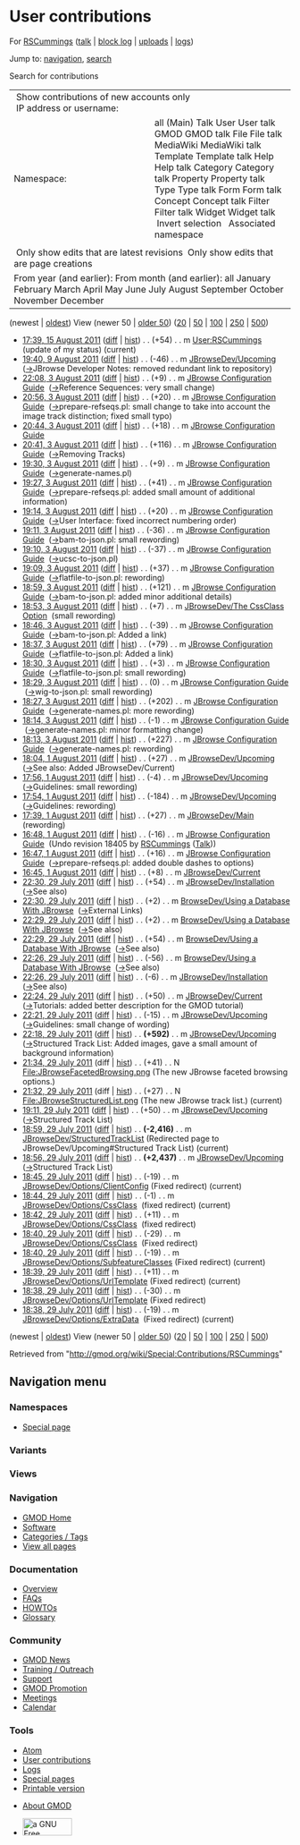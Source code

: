 <div id="mw-page-base" class="noprint">

</div>

<div id="mw-head-base" class="noprint">

</div>

<div id="content" class="mw-body" role="main">

<span id="top"></span>

<div id="mw-js-message" style="display:none;">

</div>



# <span dir="auto">User contributions</span>

<div id="bodyContent">

<div id="contentSub">

For [RSCummings](/wiki/User:RSCummings "User:RSCummings")
([talk](/wiki/User_talk:RSCummings "User talk:RSCummings") \| [block
log](/mediawiki/index.php?title=Special:Log/block&page=User%3ARSCummings "Special:Log/block")
\|
[uploads](/wiki/Special:ListFiles/RSCummings "Special:ListFiles/RSCummings")
\| [logs](/wiki/Special:Log/RSCummings "Special:Log/RSCummings"))

</div>

<div id="jump-to-nav" class="mw-jump">

Jump to: [navigation](#mw-navigation), [search](#p-search)

</div>

<div id="mw-content-text">

Search for contributions

<table class="mw-contributions-table">
<colgroup>
<col style="width: 50%" />
<col style="width: 50%" />
</colgroup>
<tbody>
<tr class="odd">
<td colspan="2"> Show contributions of new accounts only<br />
 IP address or username:</td>
</tr>
<tr class="even">
<td class="mw-label">Namespace:</td>
<td>all (Main) Talk User User talk GMOD GMOD talk File File talk
MediaWiki MediaWiki talk Template Template talk Help Help talk Category
Category talk Property Property talk Type Type talk Form Form talk
Concept Concept talk Filter Filter talk Widget Widget talk  
 Invert selection 
 Associated namespace </td>
</tr>
<tr class="odd">
<td colspan="2"></td>
</tr>
<tr class="even">
<td colspan="2"> Only show edits that are latest revisions
 Only show edits that are page creations</td>
</tr>
<tr class="odd">
<td colspan="2">From year (and earlier): From month (and earlier): all
January February March April May June July August September October
November December</td>
</tr>
</tbody>
</table>

(newest \| <a
href="/mediawiki/index.php?title=Special:Contributions/RSCummings&amp;dir=prev&amp;target=RSCummings"
class="mw-lastlink" rel="last"
title="Special:Contributions/RSCummings">oldest</a>) View (newer 50 \|
<a
href="/mediawiki/index.php?title=Special:Contributions/RSCummings&amp;offset=20110729183801&amp;target=RSCummings"
class="mw-nextlink" rel="next"
title="Special:Contributions/RSCummings">older 50</a>) (<a
href="/mediawiki/index.php?title=Special:Contributions/RSCummings&amp;offset=&amp;limit=20&amp;target=RSCummings"
class="mw-numlink" title="Special:Contributions/RSCummings">20</a> \| <a
href="/mediawiki/index.php?title=Special:Contributions/RSCummings&amp;offset=&amp;limit=50&amp;target=RSCummings"
class="mw-numlink" title="Special:Contributions/RSCummings">50</a> \| <a
href="/mediawiki/index.php?title=Special:Contributions/RSCummings&amp;offset=&amp;limit=100&amp;target=RSCummings"
class="mw-numlink" title="Special:Contributions/RSCummings">100</a> \|
<a
href="/mediawiki/index.php?title=Special:Contributions/RSCummings&amp;offset=&amp;limit=250&amp;target=RSCummings"
class="mw-numlink" title="Special:Contributions/RSCummings">250</a> \|
<a
href="/mediawiki/index.php?title=Special:Contributions/RSCummings&amp;offset=&amp;limit=500&amp;target=RSCummings"
class="mw-numlink" title="Special:Contributions/RSCummings">500</a>)

- <a href="/mediawiki/index.php?title=User:RSCummings&amp;oldid=18559"
  class="mw-changeslist-date" title="User:RSCummings">17:39, 15 August
  2011</a>
  ([diff](/mediawiki/index.php?title=User:RSCummings&diff=prev&oldid=18559 "User:RSCummings")
  \|
  [hist](/mediawiki/index.php?title=User:RSCummings&action=history "User:RSCummings"))
  <span class="mw-changeslist-separator">. .</span>
  <span class="mw-plusminus-pos" dir="ltr"
  title="180 bytes after change">(+54)</span>‎
  <span class="mw-changeslist-separator">. .</span> m
  <a href="/wiki/User:RSCummings" class="mw-contributions-title"
  title="User:RSCummings">User:RSCummings</a> ‎
  <span class="comment">(update of my status)</span>
  <span class="mw-uctop">(current)</span>
- <a href="/mediawiki/index.php?title=JBrowseDev/Upcoming&amp;oldid=18496"
  class="mw-changeslist-date" title="JBrowseDev/Upcoming">19:40, 9 August
  2011</a>
  ([diff](/mediawiki/index.php?title=JBrowseDev/Upcoming&diff=prev&oldid=18496 "JBrowseDev/Upcoming")
  \|
  [hist](/mediawiki/index.php?title=JBrowseDev/Upcoming&action=history "JBrowseDev/Upcoming"))
  <span class="mw-changeslist-separator">. .</span>
  <span class="mw-plusminus-neg" dir="ltr"
  title="8,028 bytes after change">(-46)</span>‎
  <span class="mw-changeslist-separator">. .</span> m
  <a href="/mediawiki/index.php?title=JBrowseDev/Upcoming&amp;redirect=no"
  class="mw-redirect mw-contributions-title"
  title="JBrowseDev/Upcoming">JBrowseDev/Upcoming</a> ‎
  <span class="comment">([→](/wiki/JBrowseDev/Upcoming#JBrowse_Developer_Notes "JBrowseDev/Upcoming")‎<span dir="auto"><span class="autocomment">JBrowse
  Developer Notes: </span> removed redundant link to
  repository</span>)</span>
- <a
  href="/mediawiki/index.php?title=JBrowse_Configuration_Guide&amp;oldid=18450"
  class="mw-changeslist-date" title="JBrowse Configuration Guide">22:08, 3
  August 2011</a>
  ([diff](/mediawiki/index.php?title=JBrowse_Configuration_Guide&diff=prev&oldid=18450 "JBrowse Configuration Guide")
  \|
  [hist](/mediawiki/index.php?title=JBrowse_Configuration_Guide&action=history "JBrowse Configuration Guide"))
  <span class="mw-changeslist-separator">. .</span>
  <span class="mw-plusminus-pos" dir="ltr"
  title="28,186 bytes after change">(+9)</span>‎
  <span class="mw-changeslist-separator">. .</span> m
  <a href="/wiki/JBrowse_Configuration_Guide"
  class="mw-contributions-title"
  title="JBrowse Configuration Guide">JBrowse Configuration Guide</a> ‎
  <span class="comment">([→](/wiki/JBrowse_Configuration_Guide#Reference_Sequences "JBrowse Configuration Guide")‎<span dir="auto"><span class="autocomment">Reference
  Sequences: </span> very small change</span>)</span>
- <a
  href="/mediawiki/index.php?title=JBrowse_Configuration_Guide&amp;oldid=18449"
  class="mw-changeslist-date" title="JBrowse Configuration Guide">20:56, 3
  August 2011</a>
  ([diff](/mediawiki/index.php?title=JBrowse_Configuration_Guide&diff=prev&oldid=18449 "JBrowse Configuration Guide")
  \|
  [hist](/mediawiki/index.php?title=JBrowse_Configuration_Guide&action=history "JBrowse Configuration Guide"))
  <span class="mw-changeslist-separator">. .</span>
  <span class="mw-plusminus-pos" dir="ltr"
  title="28,177 bytes after change">(+20)</span>‎
  <span class="mw-changeslist-separator">. .</span> m
  <a href="/wiki/JBrowse_Configuration_Guide"
  class="mw-contributions-title"
  title="JBrowse Configuration Guide">JBrowse Configuration Guide</a> ‎
  <span class="comment">([→](/wiki/JBrowse_Configuration_Guide#prepare-refseqs.pl "JBrowse Configuration Guide")‎<span dir="auto"><span class="autocomment">prepare-refseqs.pl:
  </span> small change to take into account the image track distinction;
  fixed small typo</span>)</span>
- <a
  href="/mediawiki/index.php?title=JBrowse_Configuration_Guide&amp;oldid=18448"
  class="mw-changeslist-date" title="JBrowse Configuration Guide">20:44, 3
  August 2011</a>
  ([diff](/mediawiki/index.php?title=JBrowse_Configuration_Guide&diff=prev&oldid=18448 "JBrowse Configuration Guide")
  \|
  [hist](/mediawiki/index.php?title=JBrowse_Configuration_Guide&action=history "JBrowse Configuration Guide"))
  <span class="mw-changeslist-separator">. .</span>
  <span class="mw-plusminus-pos" dir="ltr"
  title="28,157 bytes after change">(+18)</span>‎
  <span class="mw-changeslist-separator">. .</span> m
  <a href="/wiki/JBrowse_Configuration_Guide"
  class="mw-contributions-title"
  title="JBrowse Configuration Guide">JBrowse Configuration Guide</a> ‎
- <a
  href="/mediawiki/index.php?title=JBrowse_Configuration_Guide&amp;oldid=18447"
  class="mw-changeslist-date" title="JBrowse Configuration Guide">20:41, 3
  August 2011</a>
  ([diff](/mediawiki/index.php?title=JBrowse_Configuration_Guide&diff=prev&oldid=18447 "JBrowse Configuration Guide")
  \|
  [hist](/mediawiki/index.php?title=JBrowse_Configuration_Guide&action=history "JBrowse Configuration Guide"))
  <span class="mw-changeslist-separator">. .</span>
  <span class="mw-plusminus-pos" dir="ltr"
  title="28,139 bytes after change">(+116)</span>‎
  <span class="mw-changeslist-separator">. .</span> m
  <a href="/wiki/JBrowse_Configuration_Guide"
  class="mw-contributions-title"
  title="JBrowse Configuration Guide">JBrowse Configuration Guide</a> ‎
  <span class="comment">([→](/wiki/JBrowse_Configuration_Guide#Removing_Tracks "JBrowse Configuration Guide")‎<span dir="auto"><span class="autocomment">Removing
  Tracks</span></span>)</span>
- <a
  href="/mediawiki/index.php?title=JBrowse_Configuration_Guide&amp;oldid=18437"
  class="mw-changeslist-date" title="JBrowse Configuration Guide">19:30, 3
  August 2011</a>
  ([diff](/mediawiki/index.php?title=JBrowse_Configuration_Guide&diff=prev&oldid=18437 "JBrowse Configuration Guide")
  \|
  [hist](/mediawiki/index.php?title=JBrowse_Configuration_Guide&action=history "JBrowse Configuration Guide"))
  <span class="mw-changeslist-separator">. .</span>
  <span class="mw-plusminus-pos" dir="ltr"
  title="26,995 bytes after change">(+9)</span>‎
  <span class="mw-changeslist-separator">. .</span> m
  <a href="/wiki/JBrowse_Configuration_Guide"
  class="mw-contributions-title"
  title="JBrowse Configuration Guide">JBrowse Configuration Guide</a> ‎
  <span class="comment">([→](/wiki/JBrowse_Configuration_Guide#generate-names.pl "JBrowse Configuration Guide")‎<span dir="auto"><span class="autocomment">generate-names.pl</span></span>)</span>
- <a
  href="/mediawiki/index.php?title=JBrowse_Configuration_Guide&amp;oldid=18436"
  class="mw-changeslist-date" title="JBrowse Configuration Guide">19:27, 3
  August 2011</a>
  ([diff](/mediawiki/index.php?title=JBrowse_Configuration_Guide&diff=prev&oldid=18436 "JBrowse Configuration Guide")
  \|
  [hist](/mediawiki/index.php?title=JBrowse_Configuration_Guide&action=history "JBrowse Configuration Guide"))
  <span class="mw-changeslist-separator">. .</span>
  <span class="mw-plusminus-pos" dir="ltr"
  title="26,986 bytes after change">(+41)</span>‎
  <span class="mw-changeslist-separator">. .</span> m
  <a href="/wiki/JBrowse_Configuration_Guide"
  class="mw-contributions-title"
  title="JBrowse Configuration Guide">JBrowse Configuration Guide</a> ‎
  <span class="comment">([→](/wiki/JBrowse_Configuration_Guide#prepare-refseqs.pl "JBrowse Configuration Guide")‎<span dir="auto"><span class="autocomment">prepare-refseqs.pl:
  </span> added small amount of additional information</span>)</span>
- <a
  href="/mediawiki/index.php?title=JBrowse_Configuration_Guide&amp;oldid=18435"
  class="mw-changeslist-date" title="JBrowse Configuration Guide">19:14, 3
  August 2011</a>
  ([diff](/mediawiki/index.php?title=JBrowse_Configuration_Guide&diff=prev&oldid=18435 "JBrowse Configuration Guide")
  \|
  [hist](/mediawiki/index.php?title=JBrowse_Configuration_Guide&action=history "JBrowse Configuration Guide"))
  <span class="mw-changeslist-separator">. .</span>
  <span class="mw-plusminus-pos" dir="ltr"
  title="26,945 bytes after change">(+20)</span>‎
  <span class="mw-changeslist-separator">. .</span> m
  <a href="/wiki/JBrowse_Configuration_Guide"
  class="mw-contributions-title"
  title="JBrowse Configuration Guide">JBrowse Configuration Guide</a> ‎
  <span class="comment">([→](/wiki/JBrowse_Configuration_Guide#User_Interface "JBrowse Configuration Guide")‎<span dir="auto"><span class="autocomment">User
  Interface: </span> fixed incorrect numbering order</span>)</span>
- <a
  href="/mediawiki/index.php?title=JBrowse_Configuration_Guide&amp;oldid=18434"
  class="mw-changeslist-date" title="JBrowse Configuration Guide">19:11, 3
  August 2011</a>
  ([diff](/mediawiki/index.php?title=JBrowse_Configuration_Guide&diff=prev&oldid=18434 "JBrowse Configuration Guide")
  \|
  [hist](/mediawiki/index.php?title=JBrowse_Configuration_Guide&action=history "JBrowse Configuration Guide"))
  <span class="mw-changeslist-separator">. .</span>
  <span class="mw-plusminus-neg" dir="ltr"
  title="26,925 bytes after change">(-36)</span>‎
  <span class="mw-changeslist-separator">. .</span> m
  <a href="/wiki/JBrowse_Configuration_Guide"
  class="mw-contributions-title"
  title="JBrowse Configuration Guide">JBrowse Configuration Guide</a> ‎
  <span class="comment">([→](/wiki/JBrowse_Configuration_Guide#bam-to-json.pl "JBrowse Configuration Guide")‎<span dir="auto"><span class="autocomment">bam-to-json.pl:
  </span> small rewording</span>)</span>
- <a
  href="/mediawiki/index.php?title=JBrowse_Configuration_Guide&amp;oldid=18433"
  class="mw-changeslist-date" title="JBrowse Configuration Guide">19:10, 3
  August 2011</a>
  ([diff](/mediawiki/index.php?title=JBrowse_Configuration_Guide&diff=prev&oldid=18433 "JBrowse Configuration Guide")
  \|
  [hist](/mediawiki/index.php?title=JBrowse_Configuration_Guide&action=history "JBrowse Configuration Guide"))
  <span class="mw-changeslist-separator">. .</span>
  <span class="mw-plusminus-neg" dir="ltr"
  title="26,961 bytes after change">(-37)</span>‎
  <span class="mw-changeslist-separator">. .</span> m
  <a href="/wiki/JBrowse_Configuration_Guide"
  class="mw-contributions-title"
  title="JBrowse Configuration Guide">JBrowse Configuration Guide</a> ‎
  <span class="comment">([→](/wiki/JBrowse_Configuration_Guide#ucsc-to-json.pl "JBrowse Configuration Guide")‎<span dir="auto"><span class="autocomment">ucsc-to-json.pl</span></span>)</span>
- <a
  href="/mediawiki/index.php?title=JBrowse_Configuration_Guide&amp;oldid=18432"
  class="mw-changeslist-date" title="JBrowse Configuration Guide">19:09, 3
  August 2011</a>
  ([diff](/mediawiki/index.php?title=JBrowse_Configuration_Guide&diff=prev&oldid=18432 "JBrowse Configuration Guide")
  \|
  [hist](/mediawiki/index.php?title=JBrowse_Configuration_Guide&action=history "JBrowse Configuration Guide"))
  <span class="mw-changeslist-separator">. .</span>
  <span class="mw-plusminus-pos" dir="ltr"
  title="26,998 bytes after change">(+37)</span>‎
  <span class="mw-changeslist-separator">. .</span> m
  <a href="/wiki/JBrowse_Configuration_Guide"
  class="mw-contributions-title"
  title="JBrowse Configuration Guide">JBrowse Configuration Guide</a> ‎
  <span class="comment">([→](/wiki/JBrowse_Configuration_Guide#flatfile-to-json.pl "JBrowse Configuration Guide")‎<span dir="auto"><span class="autocomment">flatfile-to-json.pl:
  </span> rewording</span>)</span>
- <a
  href="/mediawiki/index.php?title=JBrowse_Configuration_Guide&amp;oldid=18431"
  class="mw-changeslist-date" title="JBrowse Configuration Guide">18:59, 3
  August 2011</a>
  ([diff](/mediawiki/index.php?title=JBrowse_Configuration_Guide&diff=prev&oldid=18431 "JBrowse Configuration Guide")
  \|
  [hist](/mediawiki/index.php?title=JBrowse_Configuration_Guide&action=history "JBrowse Configuration Guide"))
  <span class="mw-changeslist-separator">. .</span>
  <span class="mw-plusminus-pos" dir="ltr"
  title="26,961 bytes after change">(+121)</span>‎
  <span class="mw-changeslist-separator">. .</span> m
  <a href="/wiki/JBrowse_Configuration_Guide"
  class="mw-contributions-title"
  title="JBrowse Configuration Guide">JBrowse Configuration Guide</a> ‎
  <span class="comment">([→](/wiki/JBrowse_Configuration_Guide#bam-to-json.pl "JBrowse Configuration Guide")‎<span dir="auto"><span class="autocomment">bam-to-json.pl:
  </span> added minor additional details</span>)</span>
- <a
  href="/mediawiki/index.php?title=JBrowseDev/The_CssClass_Option&amp;oldid=18430"
  class="mw-changeslist-date"
  title="JBrowseDev/The CssClass Option">18:53, 3 August 2011</a>
  ([diff](/mediawiki/index.php?title=JBrowseDev/The_CssClass_Option&diff=prev&oldid=18430 "JBrowseDev/The CssClass Option")
  \|
  [hist](/mediawiki/index.php?title=JBrowseDev/The_CssClass_Option&action=history "JBrowseDev/The CssClass Option"))
  <span class="mw-changeslist-separator">. .</span>
  <span class="mw-plusminus-pos" dir="ltr"
  title="1,790 bytes after change">(+7)</span>‎
  <span class="mw-changeslist-separator">. .</span> m
  <a href="/wiki/JBrowseDev/The_CssClass_Option"
  class="mw-contributions-title"
  title="JBrowseDev/The CssClass Option">JBrowseDev/The CssClass
  Option</a> ‎ <span class="comment">(small rewording)</span>
- <a
  href="/mediawiki/index.php?title=JBrowse_Configuration_Guide&amp;oldid=18429"
  class="mw-changeslist-date" title="JBrowse Configuration Guide">18:46, 3
  August 2011</a>
  ([diff](/mediawiki/index.php?title=JBrowse_Configuration_Guide&diff=prev&oldid=18429 "JBrowse Configuration Guide")
  \|
  [hist](/mediawiki/index.php?title=JBrowse_Configuration_Guide&action=history "JBrowse Configuration Guide"))
  <span class="mw-changeslist-separator">. .</span>
  <span class="mw-plusminus-neg" dir="ltr"
  title="26,840 bytes after change">(-39)</span>‎
  <span class="mw-changeslist-separator">. .</span> m
  <a href="/wiki/JBrowse_Configuration_Guide"
  class="mw-contributions-title"
  title="JBrowse Configuration Guide">JBrowse Configuration Guide</a> ‎
  <span class="comment">([→](/wiki/JBrowse_Configuration_Guide#bam-to-json.pl "JBrowse Configuration Guide")‎<span dir="auto"><span class="autocomment">bam-to-json.pl:
  </span> Added a link</span>)</span>
- <a
  href="/mediawiki/index.php?title=JBrowse_Configuration_Guide&amp;oldid=18428"
  class="mw-changeslist-date" title="JBrowse Configuration Guide">18:37, 3
  August 2011</a>
  ([diff](/mediawiki/index.php?title=JBrowse_Configuration_Guide&diff=prev&oldid=18428 "JBrowse Configuration Guide")
  \|
  [hist](/mediawiki/index.php?title=JBrowse_Configuration_Guide&action=history "JBrowse Configuration Guide"))
  <span class="mw-changeslist-separator">. .</span>
  <span class="mw-plusminus-pos" dir="ltr"
  title="26,879 bytes after change">(+79)</span>‎
  <span class="mw-changeslist-separator">. .</span> m
  <a href="/wiki/JBrowse_Configuration_Guide"
  class="mw-contributions-title"
  title="JBrowse Configuration Guide">JBrowse Configuration Guide</a> ‎
  <span class="comment">([→](/wiki/JBrowse_Configuration_Guide#flatfile-to-json.pl "JBrowse Configuration Guide")‎<span dir="auto"><span class="autocomment">flatfile-to-json.pl:
  </span> Added a link</span>)</span>
- <a
  href="/mediawiki/index.php?title=JBrowse_Configuration_Guide&amp;oldid=18427"
  class="mw-changeslist-date" title="JBrowse Configuration Guide">18:30, 3
  August 2011</a>
  ([diff](/mediawiki/index.php?title=JBrowse_Configuration_Guide&diff=prev&oldid=18427 "JBrowse Configuration Guide")
  \|
  [hist](/mediawiki/index.php?title=JBrowse_Configuration_Guide&action=history "JBrowse Configuration Guide"))
  <span class="mw-changeslist-separator">. .</span>
  <span class="mw-plusminus-pos" dir="ltr"
  title="26,800 bytes after change">(+3)</span>‎
  <span class="mw-changeslist-separator">. .</span> m
  <a href="/wiki/JBrowse_Configuration_Guide"
  class="mw-contributions-title"
  title="JBrowse Configuration Guide">JBrowse Configuration Guide</a> ‎
  <span class="comment">([→](/wiki/JBrowse_Configuration_Guide#flatfile-to-json.pl "JBrowse Configuration Guide")‎<span dir="auto"><span class="autocomment">flatfile-to-json.pl:
  </span> small rewording</span>)</span>
- <a
  href="/mediawiki/index.php?title=JBrowse_Configuration_Guide&amp;oldid=18426"
  class="mw-changeslist-date" title="JBrowse Configuration Guide">18:29, 3
  August 2011</a>
  ([diff](/mediawiki/index.php?title=JBrowse_Configuration_Guide&diff=prev&oldid=18426 "JBrowse Configuration Guide")
  \|
  [hist](/mediawiki/index.php?title=JBrowse_Configuration_Guide&action=history "JBrowse Configuration Guide"))
  <span class="mw-changeslist-separator">. .</span>
  <span class="mw-plusminus-null" dir="ltr"
  title="26,797 bytes after change">(0)</span>‎
  <span class="mw-changeslist-separator">. .</span> m
  <a href="/wiki/JBrowse_Configuration_Guide"
  class="mw-contributions-title"
  title="JBrowse Configuration Guide">JBrowse Configuration Guide</a> ‎
  <span class="comment">([→](/wiki/JBrowse_Configuration_Guide#wig-to-json.pl "JBrowse Configuration Guide")‎<span dir="auto"><span class="autocomment">wig-to-json.pl:
  </span> small rewording</span>)</span>
- <a
  href="/mediawiki/index.php?title=JBrowse_Configuration_Guide&amp;oldid=18425"
  class="mw-changeslist-date" title="JBrowse Configuration Guide">18:27, 3
  August 2011</a>
  ([diff](/mediawiki/index.php?title=JBrowse_Configuration_Guide&diff=prev&oldid=18425 "JBrowse Configuration Guide")
  \|
  [hist](/mediawiki/index.php?title=JBrowse_Configuration_Guide&action=history "JBrowse Configuration Guide"))
  <span class="mw-changeslist-separator">. .</span>
  <span class="mw-plusminus-pos" dir="ltr"
  title="26,797 bytes after change">(+202)</span>‎
  <span class="mw-changeslist-separator">. .</span> m
  <a href="/wiki/JBrowse_Configuration_Guide"
  class="mw-contributions-title"
  title="JBrowse Configuration Guide">JBrowse Configuration Guide</a> ‎
  <span class="comment">([→](/wiki/JBrowse_Configuration_Guide#generate-names.pl "JBrowse Configuration Guide")‎<span dir="auto"><span class="autocomment">generate-names.pl:
  </span> more rewording</span>)</span>
- <a
  href="/mediawiki/index.php?title=JBrowse_Configuration_Guide&amp;oldid=18424"
  class="mw-changeslist-date" title="JBrowse Configuration Guide">18:14, 3
  August 2011</a>
  ([diff](/mediawiki/index.php?title=JBrowse_Configuration_Guide&diff=prev&oldid=18424 "JBrowse Configuration Guide")
  \|
  [hist](/mediawiki/index.php?title=JBrowse_Configuration_Guide&action=history "JBrowse Configuration Guide"))
  <span class="mw-changeslist-separator">. .</span>
  <span class="mw-plusminus-neg" dir="ltr"
  title="26,595 bytes after change">(-1)</span>‎
  <span class="mw-changeslist-separator">. .</span> m
  <a href="/wiki/JBrowse_Configuration_Guide"
  class="mw-contributions-title"
  title="JBrowse Configuration Guide">JBrowse Configuration Guide</a> ‎
  <span class="comment">([→](/wiki/JBrowse_Configuration_Guide#generate-names.pl "JBrowse Configuration Guide")‎<span dir="auto"><span class="autocomment">generate-names.pl:
  </span> minor formatting change</span>)</span>
- <a
  href="/mediawiki/index.php?title=JBrowse_Configuration_Guide&amp;oldid=18423"
  class="mw-changeslist-date" title="JBrowse Configuration Guide">18:13, 3
  August 2011</a>
  ([diff](/mediawiki/index.php?title=JBrowse_Configuration_Guide&diff=prev&oldid=18423 "JBrowse Configuration Guide")
  \|
  [hist](/mediawiki/index.php?title=JBrowse_Configuration_Guide&action=history "JBrowse Configuration Guide"))
  <span class="mw-changeslist-separator">. .</span>
  <span class="mw-plusminus-pos" dir="ltr"
  title="26,596 bytes after change">(+227)</span>‎
  <span class="mw-changeslist-separator">. .</span> m
  <a href="/wiki/JBrowse_Configuration_Guide"
  class="mw-contributions-title"
  title="JBrowse Configuration Guide">JBrowse Configuration Guide</a> ‎
  <span class="comment">([→](/wiki/JBrowse_Configuration_Guide#generate-names.pl "JBrowse Configuration Guide")‎<span dir="auto"><span class="autocomment">generate-names.pl:
  </span> rewording</span>)</span>
- <a href="/mediawiki/index.php?title=JBrowseDev/Upcoming&amp;oldid=18410"
  class="mw-changeslist-date" title="JBrowseDev/Upcoming">18:04, 1 August
  2011</a>
  ([diff](/mediawiki/index.php?title=JBrowseDev/Upcoming&diff=prev&oldid=18410 "JBrowseDev/Upcoming")
  \|
  [hist](/mediawiki/index.php?title=JBrowseDev/Upcoming&action=history "JBrowseDev/Upcoming"))
  <span class="mw-changeslist-separator">. .</span>
  <span class="mw-plusminus-pos" dir="ltr"
  title="4,156 bytes after change">(+27)</span>‎
  <span class="mw-changeslist-separator">. .</span> m
  <a href="/mediawiki/index.php?title=JBrowseDev/Upcoming&amp;redirect=no"
  class="mw-redirect mw-contributions-title"
  title="JBrowseDev/Upcoming">JBrowseDev/Upcoming</a> ‎
  <span class="comment">([→](/wiki/JBrowseDev/Upcoming#See_also "JBrowseDev/Upcoming")‎<span dir="auto"><span class="autocomment">See
  also: </span> Added JBrowseDev/Current</span>)</span>
- <a href="/mediawiki/index.php?title=JBrowseDev/Upcoming&amp;oldid=18409"
  class="mw-changeslist-date" title="JBrowseDev/Upcoming">17:56, 1 August
  2011</a>
  ([diff](/mediawiki/index.php?title=JBrowseDev/Upcoming&diff=prev&oldid=18409 "JBrowseDev/Upcoming")
  \|
  [hist](/mediawiki/index.php?title=JBrowseDev/Upcoming&action=history "JBrowseDev/Upcoming"))
  <span class="mw-changeslist-separator">. .</span>
  <span class="mw-plusminus-neg" dir="ltr"
  title="4,129 bytes after change">(-4)</span>‎
  <span class="mw-changeslist-separator">. .</span> m
  <a href="/mediawiki/index.php?title=JBrowseDev/Upcoming&amp;redirect=no"
  class="mw-redirect mw-contributions-title"
  title="JBrowseDev/Upcoming">JBrowseDev/Upcoming</a> ‎
  <span class="comment">([→](/wiki/JBrowseDev/Upcoming#Guidelines "JBrowseDev/Upcoming")‎<span dir="auto"><span class="autocomment">Guidelines:
  </span> small rewording</span>)</span>
- <a href="/mediawiki/index.php?title=JBrowseDev/Upcoming&amp;oldid=18408"
  class="mw-changeslist-date" title="JBrowseDev/Upcoming">17:54, 1 August
  2011</a>
  ([diff](/mediawiki/index.php?title=JBrowseDev/Upcoming&diff=prev&oldid=18408 "JBrowseDev/Upcoming")
  \|
  [hist](/mediawiki/index.php?title=JBrowseDev/Upcoming&action=history "JBrowseDev/Upcoming"))
  <span class="mw-changeslist-separator">. .</span>
  <span class="mw-plusminus-neg" dir="ltr"
  title="4,133 bytes after change">(-184)</span>‎
  <span class="mw-changeslist-separator">. .</span> m
  <a href="/mediawiki/index.php?title=JBrowseDev/Upcoming&amp;redirect=no"
  class="mw-redirect mw-contributions-title"
  title="JBrowseDev/Upcoming">JBrowseDev/Upcoming</a> ‎
  <span class="comment">([→](/wiki/JBrowseDev/Upcoming#Guidelines "JBrowseDev/Upcoming")‎<span dir="auto"><span class="autocomment">Guidelines:
  </span> rewording</span>)</span>
- <a href="/mediawiki/index.php?title=JBrowseDev/Main&amp;oldid=18407"
  class="mw-changeslist-date" title="JBrowseDev/Main">17:39, 1 August
  2011</a>
  ([diff](/mediawiki/index.php?title=JBrowseDev/Main&diff=prev&oldid=18407 "JBrowseDev/Main")
  \|
  [hist](/mediawiki/index.php?title=JBrowseDev/Main&action=history "JBrowseDev/Main"))
  <span class="mw-changeslist-separator">. .</span>
  <span class="mw-plusminus-pos" dir="ltr"
  title="743 bytes after change">(+27)</span>‎
  <span class="mw-changeslist-separator">. .</span> m
  <a href="/mediawiki/index.php?title=JBrowseDev/Main&amp;redirect=no"
  class="mw-redirect mw-contributions-title"
  title="JBrowseDev/Main">JBrowseDev/Main</a> ‎
  <span class="comment">(rewording)</span>
- <a
  href="/mediawiki/index.php?title=JBrowse_Configuration_Guide&amp;oldid=18406"
  class="mw-changeslist-date" title="JBrowse Configuration Guide">16:48, 1
  August 2011</a>
  ([diff](/mediawiki/index.php?title=JBrowse_Configuration_Guide&diff=prev&oldid=18406 "JBrowse Configuration Guide")
  \|
  [hist](/mediawiki/index.php?title=JBrowse_Configuration_Guide&action=history "JBrowse Configuration Guide"))
  <span class="mw-changeslist-separator">. .</span>
  <span class="mw-plusminus-neg" dir="ltr"
  title="26,369 bytes after change">(-16)</span>‎
  <span class="mw-changeslist-separator">. .</span> m
  <a href="/wiki/JBrowse_Configuration_Guide"
  class="mw-contributions-title"
  title="JBrowse Configuration Guide">JBrowse Configuration Guide</a> ‎
  <span class="comment">(Undo revision 18405 by
  [RSCummings](/wiki/Special:Contributions/RSCummings "Special:Contributions/RSCummings")
  ([Talk](/wiki/User_talk:RSCummings "User talk:RSCummings")))</span>
- <a
  href="/mediawiki/index.php?title=JBrowse_Configuration_Guide&amp;oldid=18405"
  class="mw-changeslist-date" title="JBrowse Configuration Guide">16:47, 1
  August 2011</a>
  ([diff](/mediawiki/index.php?title=JBrowse_Configuration_Guide&diff=prev&oldid=18405 "JBrowse Configuration Guide")
  \|
  [hist](/mediawiki/index.php?title=JBrowse_Configuration_Guide&action=history "JBrowse Configuration Guide"))
  <span class="mw-changeslist-separator">. .</span>
  <span class="mw-plusminus-pos" dir="ltr"
  title="26,385 bytes after change">(+16)</span>‎
  <span class="mw-changeslist-separator">. .</span> m
  <a href="/wiki/JBrowse_Configuration_Guide"
  class="mw-contributions-title"
  title="JBrowse Configuration Guide">JBrowse Configuration Guide</a> ‎
  <span class="comment">([→](/wiki/JBrowse_Configuration_Guide#prepare-refseqs.pl "JBrowse Configuration Guide")‎<span dir="auto"><span class="autocomment">prepare-refseqs.pl:
  </span> added double dashes to options</span>)</span>
- <a href="/mediawiki/index.php?title=JBrowseDev/Current&amp;oldid=18404"
  class="mw-changeslist-date" title="JBrowseDev/Current">16:45, 1 August
  2011</a>
  ([diff](/mediawiki/index.php?title=JBrowseDev/Current&diff=prev&oldid=18404 "JBrowseDev/Current")
  \|
  [hist](/mediawiki/index.php?title=JBrowseDev/Current&action=history "JBrowseDev/Current"))
  <span class="mw-changeslist-separator">. .</span>
  <span class="mw-plusminus-pos" dir="ltr"
  title="1,056 bytes after change">(+8)</span>‎
  <span class="mw-changeslist-separator">. .</span> m
  <a href="/mediawiki/index.php?title=JBrowseDev/Current&amp;redirect=no"
  class="mw-redirect mw-contributions-title"
  title="JBrowseDev/Current">JBrowseDev/Current</a> ‎
- <a
  href="/mediawiki/index.php?title=JBrowseDev/Installation&amp;oldid=18403"
  class="mw-changeslist-date" title="JBrowseDev/Installation">22:30, 29
  July 2011</a>
  ([diff](/mediawiki/index.php?title=JBrowseDev/Installation&diff=prev&oldid=18403 "JBrowseDev/Installation")
  \|
  [hist](/mediawiki/index.php?title=JBrowseDev/Installation&action=history "JBrowseDev/Installation"))
  <span class="mw-changeslist-separator">. .</span>
  <span class="mw-plusminus-pos" dir="ltr"
  title="8,840 bytes after change">(+54)</span>‎
  <span class="mw-changeslist-separator">. .</span> m <a
  href="/mediawiki/index.php?title=JBrowseDev/Installation&amp;redirect=no"
  class="mw-redirect mw-contributions-title"
  title="JBrowseDev/Installation">JBrowseDev/Installation</a> ‎
  <span class="comment">([→](/wiki/JBrowseDev/Installation#See_also "JBrowseDev/Installation")‎<span dir="auto"><span class="autocomment">See
  also</span></span>)</span>
- <a
  href="/mediawiki/index.php?title=BrowseDev/Using_a_Database_With_JBrowse&amp;oldid=18402"
  class="mw-changeslist-date"
  title="BrowseDev/Using a Database With JBrowse">22:30, 29 July 2011</a>
  ([diff](/mediawiki/index.php?title=BrowseDev/Using_a_Database_With_JBrowse&diff=prev&oldid=18402 "BrowseDev/Using a Database With JBrowse")
  \|
  [hist](/mediawiki/index.php?title=BrowseDev/Using_a_Database_With_JBrowse&action=history "BrowseDev/Using a Database With JBrowse"))
  <span class="mw-changeslist-separator">. .</span>
  <span class="mw-plusminus-pos" dir="ltr"
  title="5,980 bytes after change">(+2)</span>‎
  <span class="mw-changeslist-separator">. .</span> m <a
  href="/mediawiki/index.php?title=BrowseDev/Using_a_Database_With_JBrowse&amp;redirect=no"
  class="mw-redirect mw-contributions-title"
  title="BrowseDev/Using a Database With JBrowse">BrowseDev/Using a
  Database With JBrowse</a> ‎
  <span class="comment">([→](/wiki/BrowseDev/Using_a_Database_With_JBrowse#External_Links "BrowseDev/Using a Database With JBrowse")‎<span dir="auto"><span class="autocomment">External
  Links</span></span>)</span>
- <a
  href="/mediawiki/index.php?title=BrowseDev/Using_a_Database_With_JBrowse&amp;oldid=18401"
  class="mw-changeslist-date"
  title="BrowseDev/Using a Database With JBrowse">22:29, 29 July 2011</a>
  ([diff](/mediawiki/index.php?title=BrowseDev/Using_a_Database_With_JBrowse&diff=prev&oldid=18401 "BrowseDev/Using a Database With JBrowse")
  \|
  [hist](/mediawiki/index.php?title=BrowseDev/Using_a_Database_With_JBrowse&action=history "BrowseDev/Using a Database With JBrowse"))
  <span class="mw-changeslist-separator">. .</span>
  <span class="mw-plusminus-pos" dir="ltr"
  title="5,978 bytes after change">(+2)</span>‎
  <span class="mw-changeslist-separator">. .</span> m <a
  href="/mediawiki/index.php?title=BrowseDev/Using_a_Database_With_JBrowse&amp;redirect=no"
  class="mw-redirect mw-contributions-title"
  title="BrowseDev/Using a Database With JBrowse">BrowseDev/Using a
  Database With JBrowse</a> ‎
  <span class="comment">([→](/wiki/BrowseDev/Using_a_Database_With_JBrowse#See_also "BrowseDev/Using a Database With JBrowse")‎<span dir="auto"><span class="autocomment">See
  also</span></span>)</span>
- <a
  href="/mediawiki/index.php?title=BrowseDev/Using_a_Database_With_JBrowse&amp;oldid=18400"
  class="mw-changeslist-date"
  title="BrowseDev/Using a Database With JBrowse">22:29, 29 July 2011</a>
  ([diff](/mediawiki/index.php?title=BrowseDev/Using_a_Database_With_JBrowse&diff=prev&oldid=18400 "BrowseDev/Using a Database With JBrowse")
  \|
  [hist](/mediawiki/index.php?title=BrowseDev/Using_a_Database_With_JBrowse&action=history "BrowseDev/Using a Database With JBrowse"))
  <span class="mw-changeslist-separator">. .</span>
  <span class="mw-plusminus-pos" dir="ltr"
  title="5,976 bytes after change">(+54)</span>‎
  <span class="mw-changeslist-separator">. .</span> m <a
  href="/mediawiki/index.php?title=BrowseDev/Using_a_Database_With_JBrowse&amp;redirect=no"
  class="mw-redirect mw-contributions-title"
  title="BrowseDev/Using a Database With JBrowse">BrowseDev/Using a
  Database With JBrowse</a> ‎
  <span class="comment">([→](/wiki/BrowseDev/Using_a_Database_With_JBrowse#See_also "BrowseDev/Using a Database With JBrowse")‎<span dir="auto"><span class="autocomment">See
  also</span></span>)</span>
- <a
  href="/mediawiki/index.php?title=BrowseDev/Using_a_Database_With_JBrowse&amp;oldid=18399"
  class="mw-changeslist-date"
  title="BrowseDev/Using a Database With JBrowse">22:26, 29 July 2011</a>
  ([diff](/mediawiki/index.php?title=BrowseDev/Using_a_Database_With_JBrowse&diff=prev&oldid=18399 "BrowseDev/Using a Database With JBrowse")
  \|
  [hist](/mediawiki/index.php?title=BrowseDev/Using_a_Database_With_JBrowse&action=history "BrowseDev/Using a Database With JBrowse"))
  <span class="mw-changeslist-separator">. .</span>
  <span class="mw-plusminus-neg" dir="ltr"
  title="5,922 bytes after change">(-56)</span>‎
  <span class="mw-changeslist-separator">. .</span> m <a
  href="/mediawiki/index.php?title=BrowseDev/Using_a_Database_With_JBrowse&amp;redirect=no"
  class="mw-redirect mw-contributions-title"
  title="BrowseDev/Using a Database With JBrowse">BrowseDev/Using a
  Database With JBrowse</a> ‎
  <span class="comment">([→](/wiki/BrowseDev/Using_a_Database_With_JBrowse#See_also "BrowseDev/Using a Database With JBrowse")‎<span dir="auto"><span class="autocomment">See
  also</span></span>)</span>
- <a
  href="/mediawiki/index.php?title=JBrowseDev/Installation&amp;oldid=18398"
  class="mw-changeslist-date" title="JBrowseDev/Installation">22:26, 29
  July 2011</a>
  ([diff](/mediawiki/index.php?title=JBrowseDev/Installation&diff=prev&oldid=18398 "JBrowseDev/Installation")
  \|
  [hist](/mediawiki/index.php?title=JBrowseDev/Installation&action=history "JBrowseDev/Installation"))
  <span class="mw-changeslist-separator">. .</span>
  <span class="mw-plusminus-neg" dir="ltr"
  title="8,786 bytes after change">(-6)</span>‎
  <span class="mw-changeslist-separator">. .</span> m <a
  href="/mediawiki/index.php?title=JBrowseDev/Installation&amp;redirect=no"
  class="mw-redirect mw-contributions-title"
  title="JBrowseDev/Installation">JBrowseDev/Installation</a> ‎
  <span class="comment">([→](/wiki/JBrowseDev/Installation#See_also "JBrowseDev/Installation")‎<span dir="auto"><span class="autocomment">See
  also</span></span>)</span>
- <a href="/mediawiki/index.php?title=JBrowseDev/Current&amp;oldid=18397"
  class="mw-changeslist-date" title="JBrowseDev/Current">22:24, 29 July
  2011</a>
  ([diff](/mediawiki/index.php?title=JBrowseDev/Current&diff=prev&oldid=18397 "JBrowseDev/Current")
  \|
  [hist](/mediawiki/index.php?title=JBrowseDev/Current&action=history "JBrowseDev/Current"))
  <span class="mw-changeslist-separator">. .</span>
  <span class="mw-plusminus-pos" dir="ltr"
  title="1,048 bytes after change">(+50)</span>‎
  <span class="mw-changeslist-separator">. .</span> m
  <a href="/mediawiki/index.php?title=JBrowseDev/Current&amp;redirect=no"
  class="mw-redirect mw-contributions-title"
  title="JBrowseDev/Current">JBrowseDev/Current</a> ‎
  <span class="comment">([→](/wiki/JBrowseDev/Current#Tutorials "JBrowseDev/Current")‎<span dir="auto"><span class="autocomment">Tutorials:
  </span> added better description for the GMOD tutorial</span>)</span>
- <a href="/mediawiki/index.php?title=JBrowseDev/Upcoming&amp;oldid=18396"
  class="mw-changeslist-date" title="JBrowseDev/Upcoming">22:21, 29 July
  2011</a>
  ([diff](/mediawiki/index.php?title=JBrowseDev/Upcoming&diff=prev&oldid=18396 "JBrowseDev/Upcoming")
  \|
  [hist](/mediawiki/index.php?title=JBrowseDev/Upcoming&action=history "JBrowseDev/Upcoming"))
  <span class="mw-changeslist-separator">. .</span>
  <span class="mw-plusminus-neg" dir="ltr"
  title="4,317 bytes after change">(-15)</span>‎
  <span class="mw-changeslist-separator">. .</span> m
  <a href="/mediawiki/index.php?title=JBrowseDev/Upcoming&amp;redirect=no"
  class="mw-redirect mw-contributions-title"
  title="JBrowseDev/Upcoming">JBrowseDev/Upcoming</a> ‎
  <span class="comment">([→](/wiki/JBrowseDev/Upcoming#Guidelines "JBrowseDev/Upcoming")‎<span dir="auto"><span class="autocomment">Guidelines:
  </span> small change of wording</span>)</span>
- <a href="/mediawiki/index.php?title=JBrowseDev/Upcoming&amp;oldid=18395"
  class="mw-changeslist-date" title="JBrowseDev/Upcoming">22:18, 29 July
  2011</a>
  ([diff](/mediawiki/index.php?title=JBrowseDev/Upcoming&diff=prev&oldid=18395 "JBrowseDev/Upcoming")
  \|
  [hist](/mediawiki/index.php?title=JBrowseDev/Upcoming&action=history "JBrowseDev/Upcoming"))
  <span class="mw-changeslist-separator">. .</span> **(+592)**‎
  <span class="mw-changeslist-separator">. .</span> m
  <a href="/mediawiki/index.php?title=JBrowseDev/Upcoming&amp;redirect=no"
  class="mw-redirect mw-contributions-title"
  title="JBrowseDev/Upcoming">JBrowseDev/Upcoming</a> ‎
  <span class="comment">([→](/wiki/JBrowseDev/Upcoming#Structured_Track_List "JBrowseDev/Upcoming")‎<span dir="auto"><span class="autocomment">Structured
  Track List: </span> Added images, gave a small amount of background
  information</span>)</span>
- <a
  href="/mediawiki/index.php?title=File:JBrowseFacetedBrowsing.png&amp;oldid=18394"
  class="mw-changeslist-date"
  title="File:JBrowseFacetedBrowsing.png">21:34, 29 July 2011</a> (diff
  \|
  [hist](/mediawiki/index.php?title=File:JBrowseFacetedBrowsing.png&action=history "File:JBrowseFacetedBrowsing.png"))
  <span class="mw-changeslist-separator">. .</span>
  <span class="mw-plusminus-pos" dir="ltr"
  title="41 bytes after change">(+41)</span>‎
  <span class="mw-changeslist-separator">. .</span> N
  <a href="/wiki/File:JBrowseFacetedBrowsing.png"
  class="mw-contributions-title"
  title="File:JBrowseFacetedBrowsing.png">File:JBrowseFacetedBrowsing.png</a>
  ‎ <span class="comment">(The new JBrowse faceted browsing
  options.)</span>
- <a
  href="/mediawiki/index.php?title=File:JBrowseStructuredList.png&amp;oldid=18393"
  class="mw-changeslist-date"
  title="File:JBrowseStructuredList.png">21:32, 29 July 2011</a> (diff
  \|
  [hist](/mediawiki/index.php?title=File:JBrowseStructuredList.png&action=history "File:JBrowseStructuredList.png"))
  <span class="mw-changeslist-separator">. .</span>
  <span class="mw-plusminus-pos" dir="ltr"
  title="27 bytes after change">(+27)</span>‎
  <span class="mw-changeslist-separator">. .</span> N
  <a href="/wiki/File:JBrowseStructuredList.png"
  class="mw-contributions-title"
  title="File:JBrowseStructuredList.png">File:JBrowseStructuredList.png</a>
  ‎ <span class="comment">(The new JBrowse track list.)</span>
  <span class="mw-uctop">(current)</span>
- <a href="/mediawiki/index.php?title=JBrowseDev/Upcoming&amp;oldid=18392"
  class="mw-changeslist-date" title="JBrowseDev/Upcoming">19:11, 29 July
  2011</a>
  ([diff](/mediawiki/index.php?title=JBrowseDev/Upcoming&diff=prev&oldid=18392 "JBrowseDev/Upcoming")
  \|
  [hist](/mediawiki/index.php?title=JBrowseDev/Upcoming&action=history "JBrowseDev/Upcoming"))
  <span class="mw-changeslist-separator">. .</span>
  <span class="mw-plusminus-pos" dir="ltr"
  title="3,740 bytes after change">(+50)</span>‎
  <span class="mw-changeslist-separator">. .</span> m
  <a href="/mediawiki/index.php?title=JBrowseDev/Upcoming&amp;redirect=no"
  class="mw-redirect mw-contributions-title"
  title="JBrowseDev/Upcoming">JBrowseDev/Upcoming</a> ‎
  <span class="comment">([→](/wiki/JBrowseDev/Upcoming#Structured_Track_List "JBrowseDev/Upcoming")‎<span dir="auto"><span class="autocomment">Structured
  Track List</span></span>)</span>
- <a
  href="/mediawiki/index.php?title=JBrowseDev/StructuredTrackList&amp;oldid=18391"
  class="mw-changeslist-date"
  title="JBrowseDev/StructuredTrackList">18:59, 29 July 2011</a>
  ([diff](/mediawiki/index.php?title=JBrowseDev/StructuredTrackList&diff=prev&oldid=18391 "JBrowseDev/StructuredTrackList")
  \|
  [hist](/mediawiki/index.php?title=JBrowseDev/StructuredTrackList&action=history "JBrowseDev/StructuredTrackList"))
  <span class="mw-changeslist-separator">. .</span> **(-2,416)**‎
  <span class="mw-changeslist-separator">. .</span> m <a
  href="/mediawiki/index.php?title=JBrowseDev/StructuredTrackList&amp;redirect=no"
  class="mw-redirect mw-contributions-title"
  title="JBrowseDev/StructuredTrackList">JBrowseDev/StructuredTrackList</a>
  ‎ <span class="comment">(Redirected page to
  JBrowseDev/Upcoming#Structured Track List)</span>
  <span class="mw-uctop">(current)</span>
- <a href="/mediawiki/index.php?title=JBrowseDev/Upcoming&amp;oldid=18390"
  class="mw-changeslist-date" title="JBrowseDev/Upcoming">18:56, 29 July
  2011</a>
  ([diff](/mediawiki/index.php?title=JBrowseDev/Upcoming&diff=prev&oldid=18390 "JBrowseDev/Upcoming")
  \|
  [hist](/mediawiki/index.php?title=JBrowseDev/Upcoming&action=history "JBrowseDev/Upcoming"))
  <span class="mw-changeslist-separator">. .</span> **(+2,437)**‎
  <span class="mw-changeslist-separator">. .</span> m
  <a href="/mediawiki/index.php?title=JBrowseDev/Upcoming&amp;redirect=no"
  class="mw-redirect mw-contributions-title"
  title="JBrowseDev/Upcoming">JBrowseDev/Upcoming</a> ‎
  <span class="comment">([→](/wiki/JBrowseDev/Upcoming#Structured_Track_List "JBrowseDev/Upcoming")‎<span dir="auto"><span class="autocomment">Structured
  Track List</span></span>)</span>
- <a
  href="/mediawiki/index.php?title=JBrowseDev/Options/ClientConfig&amp;oldid=18389"
  class="mw-changeslist-date"
  title="JBrowseDev/Options/ClientConfig">18:45, 29 July 2011</a>
  ([diff](/mediawiki/index.php?title=JBrowseDev/Options/ClientConfig&diff=prev&oldid=18389 "JBrowseDev/Options/ClientConfig")
  \|
  [hist](/mediawiki/index.php?title=JBrowseDev/Options/ClientConfig&action=history "JBrowseDev/Options/ClientConfig"))
  <span class="mw-changeslist-separator">. .</span>
  <span class="mw-plusminus-neg" dir="ltr"
  title="48 bytes after change">(-19)</span>‎
  <span class="mw-changeslist-separator">. .</span> m <a
  href="/mediawiki/index.php?title=JBrowseDev/Options/ClientConfig&amp;redirect=no"
  class="mw-redirect mw-contributions-title"
  title="JBrowseDev/Options/ClientConfig">JBrowseDev/Options/ClientConfig</a>
  ‎ <span class="comment">(Fixed redirect)</span>
  <span class="mw-uctop">(current)</span>
- <a
  href="/mediawiki/index.php?title=JBrowseDev/Options/CssClass&amp;oldid=18388"
  class="mw-changeslist-date" title="JBrowseDev/Options/CssClass">18:44,
  29 July 2011</a>
  ([diff](/mediawiki/index.php?title=JBrowseDev/Options/CssClass&diff=prev&oldid=18388 "JBrowseDev/Options/CssClass")
  \|
  [hist](/mediawiki/index.php?title=JBrowseDev/Options/CssClass&action=history "JBrowseDev/Options/CssClass"))
  <span class="mw-changeslist-separator">. .</span>
  <span class="mw-plusminus-neg" dir="ltr"
  title="44 bytes after change">(-1)</span>‎
  <span class="mw-changeslist-separator">. .</span> m <a
  href="/mediawiki/index.php?title=JBrowseDev/Options/CssClass&amp;redirect=no"
  class="mw-redirect mw-contributions-title"
  title="JBrowseDev/Options/CssClass">JBrowseDev/Options/CssClass</a> ‎
  <span class="comment">(fixed redirect)</span>
  <span class="mw-uctop">(current)</span>
- <a
  href="/mediawiki/index.php?title=JBrowseDev/Options/CssClass&amp;oldid=18387"
  class="mw-changeslist-date" title="JBrowseDev/Options/CssClass">18:42,
  29 July 2011</a>
  ([diff](/mediawiki/index.php?title=JBrowseDev/Options/CssClass&diff=prev&oldid=18387 "JBrowseDev/Options/CssClass")
  \|
  [hist](/mediawiki/index.php?title=JBrowseDev/Options/CssClass&action=history "JBrowseDev/Options/CssClass"))
  <span class="mw-changeslist-separator">. .</span>
  <span class="mw-plusminus-pos" dir="ltr"
  title="45 bytes after change">(+11)</span>‎
  <span class="mw-changeslist-separator">. .</span> m <a
  href="/mediawiki/index.php?title=JBrowseDev/Options/CssClass&amp;redirect=no"
  class="mw-redirect mw-contributions-title"
  title="JBrowseDev/Options/CssClass">JBrowseDev/Options/CssClass</a> ‎
  <span class="comment">(fixed redirect)</span>
- <a
  href="/mediawiki/index.php?title=JBrowseDev/Options/CssClass&amp;oldid=18386"
  class="mw-changeslist-date" title="JBrowseDev/Options/CssClass">18:40,
  29 July 2011</a>
  ([diff](/mediawiki/index.php?title=JBrowseDev/Options/CssClass&diff=prev&oldid=18386 "JBrowseDev/Options/CssClass")
  \|
  [hist](/mediawiki/index.php?title=JBrowseDev/Options/CssClass&action=history "JBrowseDev/Options/CssClass"))
  <span class="mw-changeslist-separator">. .</span>
  <span class="mw-plusminus-neg" dir="ltr"
  title="34 bytes after change">(-29)</span>‎
  <span class="mw-changeslist-separator">. .</span> m <a
  href="/mediawiki/index.php?title=JBrowseDev/Options/CssClass&amp;redirect=no"
  class="mw-redirect mw-contributions-title"
  title="JBrowseDev/Options/CssClass">JBrowseDev/Options/CssClass</a> ‎
  <span class="comment">(Fixed redirect)</span>
- <a
  href="/mediawiki/index.php?title=JBrowseDev/Options/SubfeatureClasses&amp;oldid=18385"
  class="mw-changeslist-date"
  title="JBrowseDev/Options/SubfeatureClasses">18:40, 29 July 2011</a>
  ([diff](/mediawiki/index.php?title=JBrowseDev/Options/SubfeatureClasses&diff=prev&oldid=18385 "JBrowseDev/Options/SubfeatureClasses")
  \|
  [hist](/mediawiki/index.php?title=JBrowseDev/Options/SubfeatureClasses&action=history "JBrowseDev/Options/SubfeatureClasses"))
  <span class="mw-changeslist-separator">. .</span>
  <span class="mw-plusminus-neg" dir="ltr"
  title="53 bytes after change">(-19)</span>‎
  <span class="mw-changeslist-separator">. .</span> m <a
  href="/mediawiki/index.php?title=JBrowseDev/Options/SubfeatureClasses&amp;redirect=no"
  class="mw-redirect mw-contributions-title"
  title="JBrowseDev/Options/SubfeatureClasses">JBrowseDev/Options/SubfeatureClasses</a>
  ‎ <span class="comment">(Fixed redirect)</span>
  <span class="mw-uctop">(current)</span>
- <a
  href="/mediawiki/index.php?title=JBrowseDev/Options/UrlTemplate&amp;oldid=18384"
  class="mw-changeslist-date"
  title="JBrowseDev/Options/UrlTemplate">18:39, 29 July 2011</a>
  ([diff](/mediawiki/index.php?title=JBrowseDev/Options/UrlTemplate&diff=prev&oldid=18384 "JBrowseDev/Options/UrlTemplate")
  \|
  [hist](/mediawiki/index.php?title=JBrowseDev/Options/UrlTemplate&action=history "JBrowseDev/Options/UrlTemplate"))
  <span class="mw-changeslist-separator">. .</span>
  <span class="mw-plusminus-pos" dir="ltr"
  title="47 bytes after change">(+11)</span>‎
  <span class="mw-changeslist-separator">. .</span> m <a
  href="/mediawiki/index.php?title=JBrowseDev/Options/UrlTemplate&amp;redirect=no"
  class="mw-redirect mw-contributions-title"
  title="JBrowseDev/Options/UrlTemplate">JBrowseDev/Options/UrlTemplate</a>
  ‎ <span class="comment">(Fixed redirect)</span>
  <span class="mw-uctop">(current)</span>
- <a
  href="/mediawiki/index.php?title=JBrowseDev/Options/UrlTemplate&amp;oldid=18383"
  class="mw-changeslist-date"
  title="JBrowseDev/Options/UrlTemplate">18:38, 29 July 2011</a>
  ([diff](/mediawiki/index.php?title=JBrowseDev/Options/UrlTemplate&diff=prev&oldid=18383 "JBrowseDev/Options/UrlTemplate")
  \|
  [hist](/mediawiki/index.php?title=JBrowseDev/Options/UrlTemplate&action=history "JBrowseDev/Options/UrlTemplate"))
  <span class="mw-changeslist-separator">. .</span>
  <span class="mw-plusminus-neg" dir="ltr"
  title="36 bytes after change">(-30)</span>‎
  <span class="mw-changeslist-separator">. .</span> m <a
  href="/mediawiki/index.php?title=JBrowseDev/Options/UrlTemplate&amp;redirect=no"
  class="mw-redirect mw-contributions-title"
  title="JBrowseDev/Options/UrlTemplate">JBrowseDev/Options/UrlTemplate</a>
  ‎ <span class="comment">(Fixed redirect)</span>
- <a
  href="/mediawiki/index.php?title=JBrowseDev/Options/ExtraData&amp;oldid=18382"
  class="mw-changeslist-date" title="JBrowseDev/Options/ExtraData">18:38,
  29 July 2011</a>
  ([diff](/mediawiki/index.php?title=JBrowseDev/Options/ExtraData&diff=prev&oldid=18382 "JBrowseDev/Options/ExtraData")
  \|
  [hist](/mediawiki/index.php?title=JBrowseDev/Options/ExtraData&action=history "JBrowseDev/Options/ExtraData"))
  <span class="mw-changeslist-separator">. .</span>
  <span class="mw-plusminus-neg" dir="ltr"
  title="45 bytes after change">(-19)</span>‎
  <span class="mw-changeslist-separator">. .</span> m <a
  href="/mediawiki/index.php?title=JBrowseDev/Options/ExtraData&amp;redirect=no"
  class="mw-redirect mw-contributions-title"
  title="JBrowseDev/Options/ExtraData">JBrowseDev/Options/ExtraData</a> ‎
  <span class="comment">(Fixed redirect)</span>
  <span class="mw-uctop">(current)</span>

(newest \| <a
href="/mediawiki/index.php?title=Special:Contributions/RSCummings&amp;dir=prev&amp;target=RSCummings"
class="mw-lastlink" rel="last"
title="Special:Contributions/RSCummings">oldest</a>) View (newer 50 \|
<a
href="/mediawiki/index.php?title=Special:Contributions/RSCummings&amp;offset=20110729183801&amp;target=RSCummings"
class="mw-nextlink" rel="next"
title="Special:Contributions/RSCummings">older 50</a>) (<a
href="/mediawiki/index.php?title=Special:Contributions/RSCummings&amp;offset=&amp;limit=20&amp;target=RSCummings"
class="mw-numlink" title="Special:Contributions/RSCummings">20</a> \| <a
href="/mediawiki/index.php?title=Special:Contributions/RSCummings&amp;offset=&amp;limit=50&amp;target=RSCummings"
class="mw-numlink" title="Special:Contributions/RSCummings">50</a> \| <a
href="/mediawiki/index.php?title=Special:Contributions/RSCummings&amp;offset=&amp;limit=100&amp;target=RSCummings"
class="mw-numlink" title="Special:Contributions/RSCummings">100</a> \|
<a
href="/mediawiki/index.php?title=Special:Contributions/RSCummings&amp;offset=&amp;limit=250&amp;target=RSCummings"
class="mw-numlink" title="Special:Contributions/RSCummings">250</a> \|
<a
href="/mediawiki/index.php?title=Special:Contributions/RSCummings&amp;offset=&amp;limit=500&amp;target=RSCummings"
class="mw-numlink" title="Special:Contributions/RSCummings">500</a>)

</div>

<div class="printfooter">

Retrieved from "<http://gmod.org/wiki/Special:Contributions/RSCummings>"

</div>

<div id="catlinks" class="catlinks catlinks-allhidden">

</div>

<div class="visualClear">

</div>

</div>

</div>

<div id="mw-navigation">

## Navigation menu

<div id="mw-head">



<div id="left-navigation">

<div id="p-namespaces" class="vectorTabs" role="navigation"
aria-labelledby="p-namespaces-label">

### Namespaces

- <span id="ca-nstab-special">[Special
  page](/wiki/Special:Contributions/RSCummings "This is a special page, you cannot edit the page itself")</span>

</div>

<div id="p-variants" class="vectorMenu emptyPortlet" role="navigation"
aria-labelledby="p-variants-label">

### 

### Variants[](#)

<div class="menu">

</div>

</div>

</div>

<div id="right-navigation">

<div id="p-views" class="vectorTabs emptyPortlet" role="navigation"
aria-labelledby="p-views-label">

### Views

</div>



</div>



</div>

</div>

</div>

<div id="mw-panel">

<div id="p-logo" role="banner">

<a href="/wiki/Main_Page"
style="background-image: url(http://gmod.org/images/GMOD-cogs.png);"
title="Visit the main page"></a>

</div>

<div id="p-Navigation" class="portal" role="navigation"
aria-labelledby="p-Navigation-label">

### Navigation

<div class="body">

- <span id="n-GMOD-Home">[GMOD Home](/wiki/Main_Page)</span>
- <span id="n-Software">[Software](/wiki/GMOD_Components)</span>
- <span id="n-Categories-.2F-Tags">[Categories /
  Tags](/wiki/Categories)</span>
- <span id="n-View-all-pages">[View all
  pages](/wiki/Special:AllPages)</span>

</div>

</div>

<div id="p-Documentation" class="portal" role="navigation"
aria-labelledby="p-Documentation-label">

### Documentation

<div class="body">

- <span id="n-Overview">[Overview](/wiki/Overview)</span>
- <span id="n-FAQs">[FAQs](/wiki/Category:FAQ)</span>
- <span id="n-HOWTOs">[HOWTOs](/wiki/Category:HOWTO)</span>
- <span id="n-Glossary">[Glossary](/wiki/Glossary)</span>

</div>

</div>

<div id="p-Community" class="portal" role="navigation"
aria-labelledby="p-Community-label">

### Community

<div class="body">

- <span id="n-GMOD-News">[GMOD News](/wiki/GMOD_News)</span>
- <span id="n-Training-.2F-Outreach">[Training /
  Outreach](/wiki/Training_and_Outreach)</span>
- <span id="n-Support">[Support](/wiki/Support)</span>
- <span id="n-GMOD-Promotion">[GMOD
  Promotion](/wiki/GMOD_Promotion)</span>
- <span id="n-Meetings">[Meetings](/wiki/Meetings)</span>
- <span id="n-Calendar">[Calendar](/wiki/Calendar)</span>

</div>

</div>

<div id="p-tb" class="portal" role="navigation"
aria-labelledby="p-tb-label">

### Tools

<div class="body">

- <span id="feedlinks"><a
  href="http://gmod.org/mediawiki/index.php?title=Special:Contributions/RSCummings&amp;feed=atom"
  id="feed-atom" class="feedlink" rel="alternate"
  type="application/atom+xml" title="Atom feed for this page">Atom</a></span>
- <span id="t-contributions">[User
  contributions](/wiki/Special:Contributions/RSCummings "A list of contributions of this user")</span>
- <span id="t-log">[Logs](/wiki/Special:Log/RSCummings)</span>
- <span id="t-specialpages"><a href="/wiki/Special:SpecialPages" accesskey="q"
  title="A list of all special pages [q]">Special pages</a></span>
- <span id="t-print"><a
  href="/mediawiki/index.php?title=Special:Contributions/RSCummings&amp;printable=yes"
  rel="alternate" accesskey="p"
  title="Printable version of this page [p]">Printable version</a></span>

</div>

</div>

</div>

</div>

<div id="footer" role="contentinfo">

- <span id="footer-places-about">[About
  GMOD](/wiki/GMOD:About "GMOD:About")</span>

<!-- -->

- <span id="footer-copyrightico">[<img src="http://www.gnu.org/graphics/gfdl-logo-small.png" width="88"
  height="31" alt="a GNU Free Documentation License" />](http://www.gnu.org/licenses/fdl-1.3.html)</span>




</div>
